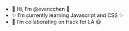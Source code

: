 - 👋 Hi, I’m @evancchen 👀
- ✨ I’m currently learning Javascript and CSS ✨
- 💞️ I’m collaborating on Hack for LA 😃
